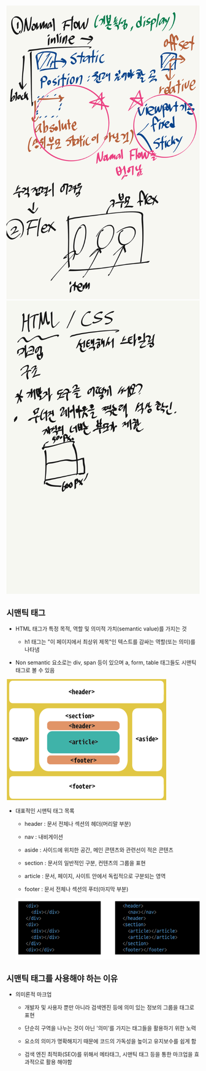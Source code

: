 ![](web_04.assets/1.png)
![](web_04.assets/2.png)

## 시맨틱 태그

- HTML 태그가 특정 목적, 역할 및 의미적 가치(semantic value)를 가지는 것
  
  - h1 태그는 "이 페이지에서 최상위 제목"인 텍스트를 감싸는 역할(또는 의미)를 나타냄

- Non semantic 요소로는 div, span 등이 있으며 a, form, table 태그들도 시맨틱 태그로 볼 수 있음

![](web_04.assets/3.png)

- 대표적인 시맨틱 태그 목록
  
  - header : 문서 전체나 섹션의 헤더(머리말 부분)
  
  - nav : 내비게이션
  
  - aside : 사이드에 위치한 공간, 메인 콘텐츠와 관련선이 적은 콘텐츠
  
  - section : 문서의 일반적인 구분, 컨텐츠의 그룹을 표현
  
  - article : 문서, 페이지, 사이트 안에서 독립적으로 구분되는 영역
  
  - footer : 문서 전체나 섹션의 푸터(마지막 부분)
  
  ![](web_04.assets/4.png)

## 시맨틱 태그를 사용해야 하는 이유

- 의미론적 마크업
  
  - 개발자 및 사용자 뿐만 아니라 검색엔진 등에 의미 있는 정보의 그룹을 태그로 표현
  
  - 단순히 구역을 나누는 것이 아닌 '의미'를 가지는 태그들을 활용하기 위한 노력
  
  - 요소의 의미가 명확해지기 때문에 코드의 가독성을 높이고 유지보수를 쉽게 함
  
  - 검색 엔진 최적화(SEO)를 위해서 메타태그, 시맨틱 태그 등을 통한 마크업을 효과적으로 활용 해야함